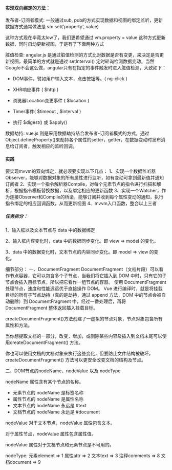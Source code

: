#### 实现双向绑定的方法：

发布者-订阅者模式: 一般通过sub, pub的方式实现数据和视图的绑定监听，更新数据方式通常做法是 vm.set('property', value)

这种方式现在毕竟太low了，我们更希望通过 vm.property = value 这种方式更新数据，同时自动更新视图，于是有了下面两种方式

脏值检查: angular.js 是通过脏值检测的方式比对数据是否有变更，来决定是否更新视图，最简单的方式就是通过 setInterval() 定时轮询检测数据变动，当然Google不会这么做，angular只有在指定的事件触发时进入脏值检测，大致如下：

* DOM事件，譬如用户输入文本，点击按钮等。( ng-click )

* XHR响应事件 ( $http )

* 浏览器Location变更事件 ( $location )

* Timer事件( $timeout , $interval )

* 执行 $digest() 或 $apply()

数据劫持: vue.js 则是采用数据劫持结合发布者-订阅者模式的方式，通过Object.defineProperty()来劫持各个属性的setter，getter，在数据变动时发布消息给订阅者，触发相应的监听回调。

#### 实践
要实现mvvm的双向绑定，就必须要实现以下几点：
1、实现一个数据监听器Observer，能够对数据对象的所有属性进行监听，如有变动可拿到最新值并通知订阅者
2、实现一个指令解析器Compile，对每个元素节点的指令进行扫描和解析，根据指令模板替换数据，以及绑定相应的更新函数
3、实现一个Watcher，作为连接Observer和Compile的桥梁，能够订阅并收到每个属性变动的通知，执行指令绑定的相应回调函数，从而更新视图
4、mvvm入口函数，整合以上三者

##### 任务拆分：
1、输入框以及文本节点与 data 中的数据绑定

2、输入框内容变化时，data 中的数据同步变化。即 view => model 的变化。

3、data 中的数据变化时，文本节点的内容同步变化。即 model => view 的变化。

细节部分：
一、DocumentFragment
 DocumentFragment（文档片段）可以看作节点容器，它可以包含多个子节点，当我们将它插入到 DOM 中时，只有它的子节点会插入目标节点，所以把它看作一组节点的容器。
 使用 DocumentFragment 处理节点，速度和性能远远优于直接操作 DOM。
 Vue 进行编译时，就是将挂载目标的所有子节点劫持（真的是劫持，通过 append 方法，DOM 中的节点会被自动删除）到 DocumentFragment 中，经过一番处理后，再将 DocumentFragment 整体返回插入挂载目标。

 createDocumentFragment()方法创建了一虚拟的节点对象，节点对象包含所有属性和方法。

 当你想提取文档的一部分，改变，增加，或删除某些内容及插入到文档末尾可以使用createDocumentFragment() 方法。

 你也可以使用文档的文档对象来执行这些变化，但要防止文件结构被破坏，createDocumentFragment() 方法可以更安全改变文档的结构及节点。

二、DOM节点的nodeName、nodeValue 以及 nodeType

nodeName 属性含有某个节点的名称。

* 元素节点的 nodeName 是标签名称
* 属性节点的 nodeName 是属性名称
* 文本节点的 nodeName 永远是 #text
* 文档节点的 nodeName 永远是 #document

nodeValue
对于文本节点，nodeValue 属性包含文本。

对于属性节点，nodeValue 属性包含属性值。

nodeValue 属性对于文档节点和元素节点是不可用的。


nodeType:
元素element	   =>   1
属性attr       =>	2
文本text       =>	3
注释comments	   =>    8
文档document   =>	9